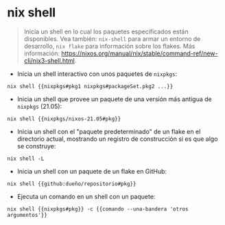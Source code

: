 # nix shell

> Inicia un shell en lo cual los paquetes especificados están disponibles.
> Vea también: `nix-shell` para armar un entorno de desarrollo, `nix flake` para información sobre los flakes.
> Más información: <https://nixos.org/manual/nix/stable/command-ref/new-cli/nix3-shell.html>.

- Inicia un shell interactivo con unos paquetes de `nixpkgs`:

`nix shell {{nixpkgs#pkg1 nixpkgs#packageSet.pkg2 ...}}`

- Inicia un shell que provee un paquete de una versión más antigua de `nixpkgs` (21.05):

`nix shell {{nixpkgs/nixos-21.05#pkg}}`

- Inicia un shell con el "paquete predeterminado" de un flake en el directorio actual, mostrando un registro de construcción si es que algo se construye:

`nix shell -L`

- Inicia un shell con un paquete de un flake en GitHub:

`nix shell {{github:dueño/repositorio#pkg}}`

- Ejecuta un comando en un shell con un paquete:

`nix shell {{nixpkgs#pkg}} -c {{comando --una-bandera 'otros argumentos'}}`
